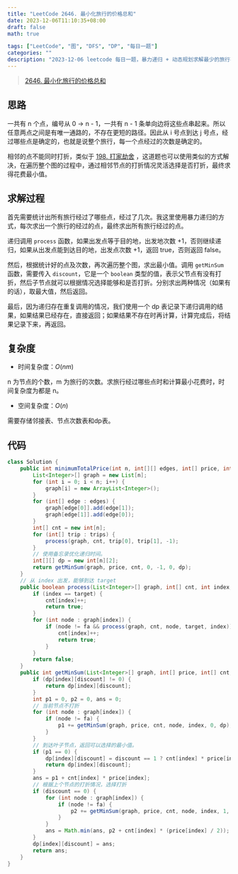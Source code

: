 ```yaml
---
title: "LeetCode 2646. 最小化旅行的价格总和"
date: 2023-12-06T11:10:35+08:00
draft: false
math: true

tags: ["LeetCode", "图", "DFS", "DP", "每日一题"]
categories: ""
description: "2023-12-06 leetcode 每日一题，暴力递归 + 动态规划求解最少的旅行花费"
---
```


> [2646. 最小化旅行的价格总和](https://leetcode.cn/problems/minimize-the-total-price-of-the-trips/)

## 思路

一共有 n 个点，编号从 0 -> n - 1，一共有 n - 1 条单向边将这些点串起来。所以任意两点之间是有唯一通路的，不存在更短的路径。因此从 i 号点到达 j 号点，经过哪些点是确定的，也就是说整个旅行，每一个点经过的次数是确定的。

相邻的点不能同时打折，类似于 [198. 打家劫舍](https://leetcode.cn/problems/house-robber/) ，这道题也可以使用类似的方式解决，在遍历整个图的过程中，通过相邻节点的打折情况灵活选择是否打折，最终求得花费最小值。

## 求解过程

首先需要统计出所有旅行经过了哪些点，经过了几次。我这里使用暴力递归的方式，每次求出一个旅行的经过的点，最终求出所有旅行经过的点。

递归调用 `process` 函数，如果出发点等于目的地，出发地次数 +1，否则继续递归，如果从出发点能到达目的地，出发点次数 +1，返回 true，否则返回 false。

然后，根据统计好的点及次数，再次遍历整个图，求出最小值。调用 `getMinSum` 函数，需要传入 `discount`，它是一个 `boolean` 类型的值，表示父节点有没有打折，然后子节点就可以根据情况选择能够和是否打折。分别求出两种情况（如果有的话），取最大值，然后返回。

最后，因为递归存在重复调用的情况，我们使用一个 dp 表记录下递归调用的结果，如果结果已经存在，直接返回；如果结果不存在时再计算，计算完成后，将结果记录下来，再返回。

## 复杂度

- 时间复杂度：$O(nm)$

n 为节点的个数，m 为旅行的次数。求旅行经过哪些点时和计算最小花费时，时间复杂度为都是 n。

- 空间复杂度：$O(n)$

需要存储邻接表、节点次数表和dp表。

## 代码

```java
class Solution {
    public int minimumTotalPrice(int n, int[][] edges, int[] price, int[][] trips) {
        List<Integer>[] graph = new List[n];
        for (int i = 0; i < n; i++) {
            graph[i] = new ArrayList<Integer>();
        }
        for (int[] edge : edges) {
            graph[edge[0]].add(edge[1]);
            graph[edge[1]].add(edge[0]);
        }
        int[] cnt = new int[n];
        for (int[] trip : trips) {
            process(graph, cnt, trip[0], trip[1], -1);
        }
        // 使用备忘录优化递归时间。
        int[][] dp = new int[n][2];
        return getMinSum(graph, price, cnt, 0, -1, 0, dp);
    }
    // 从 index 出发，能够到达 target
    public boolean process(List<Integer>[] graph, int[] cnt, int index, int target, int fa) {
        if (index == target) {
            cnt[index]++;
            return true;
        }
        for (int node : graph[index]) {
            if (node != fa && process(graph, cnt, node, target, index)) {
                cnt[index]++;
                return true;
            }
        }
        return false; 
    }
    public int getMinSum(List<Integer>[] graph, int[] price, int[] cnt, int index, int fa, int discount, int[][] dp) {
        if (dp[index][discount] != 0) {
            return dp[index][discount];
        }
        int p1 = 0, p2 = 0, ans = 0;
        // 当前节点不打折
        for (int node : graph[index]) {
            if (node != fa) {
                p1 += getMinSum(graph, price, cnt, node, index, 0, dp);
            }
        }
        // 到达叶子节点，返回可以选择的最小值。
        if (p1 == 0) {
            dp[index][discount] = discount == 1 ? cnt[index] * price[index] : cnt[index] * (price[index] / 2);
            return dp[index][discount];
        }
        ans = p1 + cnt[index] * price[index];
        // 根据上个节点的打折情况，选择打折
        if (discount == 0) {
            for (int node : graph[index]) {
                if (node != fa) {
                    p2 += getMinSum(graph, price, cnt, node, index, 1, dp);
                }
            }
            ans = Math.min(ans, p2 + cnt[index] * (price[index] / 2));
        }
        dp[index][discount] = ans;
        return ans;
    }
}
```